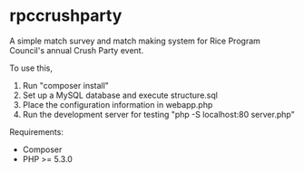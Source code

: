 rpccrushparty
=============

A simple match survey and match making system for Rice Program Council's annual Crush Party event.

To use this,
1) Run "composer install"
2) Set up a MySQL database and execute structure.sql
3) Place the configuration information in webapp.php
4) Run the development server for testing "php -S localhost:80 server.php"

Requirements:
* Composer
* PHP >= 5.3.0
